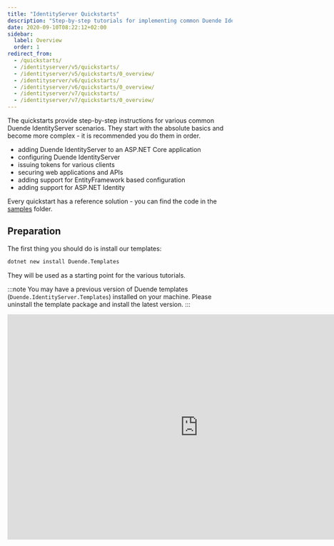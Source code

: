```yaml
---
title: "IdentityServer Quickstarts"
description: "Step-by-step tutorials for implementing common Duende IdentityServer scenarios, from basic setup to advanced features."
date: 2020-09-10T08:22:12+02:00
sidebar:
  label: Overview
  order: 1
redirect_from:
  - /quickstarts/
  - /identityserver/v5/quickstarts/
  - /identityserver/v5/quickstarts/0_overview/
  - /identityserver/v6/quickstarts/
  - /identityserver/v6/quickstarts/0_overview/
  - /identityserver/v7/quickstarts/
  - /identityserver/v7/quickstarts/0_overview/
---
```


The quickstarts provide step-by-step instructions for various common Duende IdentityServer scenarios. They start with
the absolute basics and become more complex - it is recommended you do them in order.

* adding Duende IdentityServer to an ASP.NET Core application
* configuring Duende IdentityServer
* issuing tokens for various clients
* securing web applications and APIs
* adding support for EntityFramework based configuration
* adding support for ASP.NET Identity

Every quickstart has a reference solution - you can find the code in
the [samples](https://github.com/DuendeSoftware/Samples/tree/main/IdentityServer/v7/Quickstarts) folder.

## Preparation

The first thing you should do is install our templates:

```bash title=Terminal
dotnet new install Duende.Templates
```

They will be used as a starting point for the various tutorials.

:::note
You may have a previous version of Duende templates (`Duende.IdentityServer.Templates`) installed on your machine.
Please uninstall the template package and install the latest version.
:::

<iframe width="853" height="505" src="https://www.youtube.com/embed/cxYmODQHErM" title="YouTube video player" frameborder="0" allow="accelerometer; autoplay; clipboard-write; encrypted-media; gyroscope; picture-in-picture; web-share" referrerpolicy="strict-origin-when-cross-origin" allowfullscreen></iframe>
